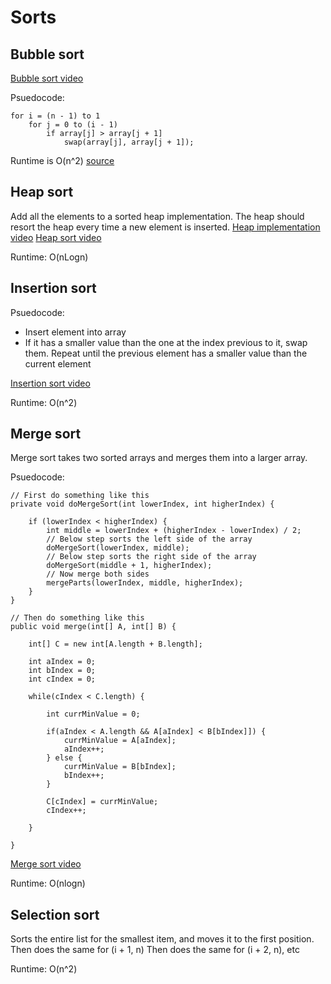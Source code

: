 # Sorts
## Bubble sort
[Bubble sort video](https://www.youtube.com/watch?v=P00xJgWzz2c)

Psuedocode:
````
for i = (n - 1) to 1
	for j = 0 to (i - 1)
		if array[j] > array[j + 1]
			swap(array[j], array[j + 1]);

````
Runtime is O(n^2) [source](https://stackoverflow.com/questions/7954129/runtime-of-bubble-simple-sort)

## Heap sort
Add all the elements to a sorted heap implementation. The heap should resort the heap every time a new element is inserted.
[Heap implementation video](https://www.youtube.com/watch?v=v1YUApMYXO4)
[Heap sort video](https://www.youtube.com/watch?v=6NB0GHY11Iw)

Runtime: O(nLogn)

## Insertion sort
Psuedocode:
 * Insert element into array
 * If it has a smaller value than the one at the index previous to it, swap them. Repeat until the previous element has a smaller value than the current element
 
[Insertion sort video](https://www.youtube.com/watch?v=c4BRHC7kTaQ)

Runtime: O(n^2)

## Merge sort
Merge sort takes two sorted arrays and merges them into a larger array.

Psuedocode:
````
// First do something like this
private void doMergeSort(int lowerIndex, int higherIndex) {
     
    if (lowerIndex < higherIndex) {
        int middle = lowerIndex + (higherIndex - lowerIndex) / 2;
        // Below step sorts the left side of the array
        doMergeSort(lowerIndex, middle);
        // Below step sorts the right side of the array
        doMergeSort(middle + 1, higherIndex);
        // Now merge both sides
        mergeParts(lowerIndex, middle, higherIndex);
    }
}

// Then do something like this
public void merge(int[] A, int[] B) {

	int[] C = new int[A.length + B.length];

	int aIndex = 0;
	int bIndex = 0;
	int cIndex = 0;

	while(cIndex < C.length) {

		int currMinValue = 0;

		if(aIndex < A.length && A[aIndex] < B[bIndex]]) {
			currMinValue = A[aIndex];
			aIndex++;
		} else {
			currMinValue = B[bIndex];
			bIndex++;
		}

		C[cIndex] = currMinValue;
		cIndex++;

	}

}
````
[Merge sort video](https://www.youtube.com/watch?v=GCae1WNvnZM)

Runtime: O(nlogn)

## Selection sort
Sorts the entire list for the smallest item, and moves it to the first position.
Then does the same for (i + 1, n)
Then does the same for (i + 2, n), etc

Runtime: O(n^2)
